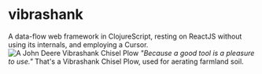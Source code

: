 # vibrashank
A data-flow web framework in ClojureScript, resting on ReactJS without using its internals, and employing a Cursor.
![A John Deere Vibrashank Chisel Plow](http://i.imgur.com/cY2kW0J.jpg)  _"Because a good tool is a pleasure to use."_  That's a Vibrashank Chisel Plow, used for aerating farmland soil.
